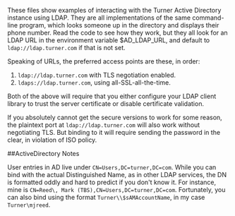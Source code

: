 These files show examples of interacting with the Turner Active Directory
instance using LDAP. They are all implementations of the same command-line 
program, which looks someone up in the directory and displays their phone number. 
Read the code to see how they work, but they all look for an LDAP URL in the environment
variable $AD\_LDAP\_URL, and default to `ldap://ldap.turner.com` if that is not set.

Speaking of URLs, the preferred access points are these, in order:

1. `ldap://ldap.turner.com` with TLS negotiation enabled. 
2. `ldaps://ldap.turner.com`, using all-SSL-all-the-time.

Both of the above will require that you either configure your LDAP client library to trust the
server certificate or disable certificate validation.

If you absolutely cannot get the secure versions to work for some reason, the
plaintext port at `ldap://ldap.turner.com` will also work without negotiating
TLS. But binding to it will require sending the password in the clear, in
violation of ISO policy.

##ActiveDirectory Notes

User entries in AD live under `CN=Users,DC=turner,DC=com`. While you can bind
with the actual Distinguished Name, as in other LDAP services, the DN is
formatted oddly and hard to predict if you don't know it.  For instance, mine
is `CN=Reed\, Mark (TBS),CN=Users,DC=turner,DC=com`.  Fortunately, you can also
bind using the format `Turner\\$sAMAccountName`, in my case `Turner\mjreed`.

